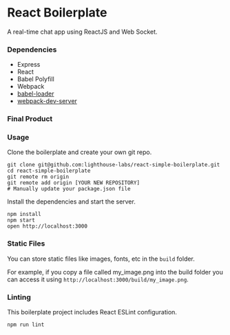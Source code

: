 React Boilerplate
=====================

A real-time chat app using ReactJS and Web Socket.

### Dependencies

* Express
* React
* Babel Polyfill
* Webpack
* [babel-loader](https://github.com/babel/babel-loader)
* [webpack-dev-server](https://github.com/webpack/webpack-dev-server)

### Final Product


### Usage

Clone the boilerplate and create your own git repo.

```
git clone git@github.com:lighthouse-labs/react-simple-boilerplate.git
cd react-simple-boilerplate
git remote rm origin
git remote add origin [YOUR NEW REPOSITORY]
# Manually update your package.json file
```

Install the dependencies and start the server.

```
npm install
npm start
open http://localhost:3000
```

### Static Files

You can store static files like images, fonts, etc in the `build` folder.

For example, if you copy a file called my_image.png into the build folder you can access it using `http://localhost:3000/build/my_image.png`.

### Linting

This boilerplate project includes React ESLint configuration.

```
npm run lint
```

